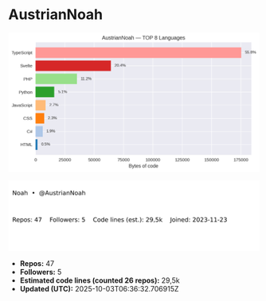# AustrianNoah


<!-- STATS:START -->
![languages](assets/stats/github_stats_langs.png)

<img src="assets/stats/github_stats_card.svg" alt="summary card">

- **Repos:** 47
- **Followers:** 5
- **Estimated code lines (counted 26 repos):** 29,5k
- **Updated (UTC):** 2025-10-03T06:36:32.706915Z
<!-- STATS:END -->

